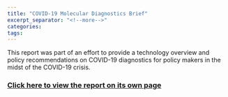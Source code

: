 ```yaml
---
title: "COVID-19 Molecular Diagnostics Brief"
excerpt_separator: "<!--more-->"
categories:
tags:
---
```


This report was part of an effort to provide a technology overview and policy recommendations on COVID-19 diagnostics for policy makers in the midst of the COVID-19 crisis.   

### [Click here to view the report on its own page](/assets/covid19-molecular-diagnostics-briefing.pdf)


<object data="/assets/covid19-molecular-diagnostics-briefing.pdf" width="2000" height="2000" type='application/pdf'/>


